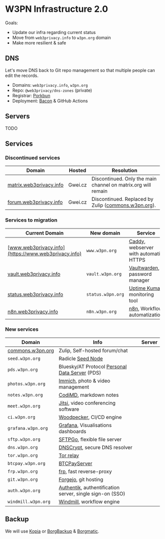 # W3PN Infrastructure 2.0

Goals:
* Update our infra regarding current status
* Move from `web3privacy.info` to `w3pn.org` domain
* Make more resilient & safe

## DNS

Let's move DNS back to Git repo management so that multiple people can edit the records.

* Domains: `web3privacy.info`, `w3pn.org`
* Repo: `@web3privacy/dns-zones` (private)
* Registrar: [Porkbun](https://porkbun.com/)
* Deployment: [Bacon](https://github.com/paulopacitti/bacon) & GitHub Actions

## Servers

TODO

## Services
### Discontinued services

| Domain | Hosted | Resolution |
| --- | --- | --- |
| [matrix.web3privacy.info](https://matrix.web3privacy.info/) | Gwei.cz | Discontinued. Only the main channel on matrix.org will remain |
| [forum.web3privacy.info](http://forum.web3privacy.info) | Gwei.cz | Discontinued. Replaced by Zulip ([commons.w3pn.org](https://commons.w3pn.org/)). |

### Services to migration

| Current Domain | New domain | Service | Hosted |
| --- | --- | --- | --- |
| [www.web3privacy.info](https://www.web3privacy.info) | `www.w3pn.org` | [Caddy](https://caddyserver.com/), webserver with automatic HTTPS | Gwei.cz |
| [vault.web3privacy.info](https://vault.web3privacy.info) | `vault.w3pn.org` | [Vaultwarden](https://github.com/dani-garcia/vaultwarden), password manager | Gwei.cz |
| [status.web3privacy.info](https://status.web3privacy.info) | `status.w3pn.org` | [Uptime Kuma](https://uptime.kuma.pet/), monitoring tool | Gwei.cz |
| [n8n.web3privacy.info](https://n8n.web3privacy.info/) | `n8n.w3pn.org` | [n8n](https://n8n.io/), Workflow automatization | Mf |

### New services

| Domain | Info | Server |
| --- | --- | --- |
| [commons.w3pn.org](https://commons.w3pn.org/) | Zulip, Self-hosted forum/chat | |
| `seed.w3pn.org` | Radicle [Seed Node](https://radicle.xyz/guides/seeder) | |
| `pds.w3pn.org` | Bluesky/AT Protocol [Personal Data Server](https://atproto.com/guides/self-hosting) (PDS) | |
| `photos.w3pn.org` | [Immich](https://immich.app/), photo & video management | |
| `notes.w3pn.org` | [CodiMD](https://github.com/hackmdio/codimd), markdown notes | |
| `meet.w3pn.org` | [Jitsi](https://jitsi.org/), video conferencing software | |
| `ci.w3pn.org` | [Woodpecker](https://woodpecker-ci.org/), CI/CD engine | |
| `grafana.w3pn.org` | [Grafana](https://grafana.com/grafana/), Visualisations dashboards | |
| `sftp.w3pn.org` | [SFTPGo]([https://](https://sftpgo.com/)), flexible file server | |
| `dns.w3pn.org` | [DNSCrypt](https://www.dnscrypt.org/), secure DNS resolver | |
| `tor.w3pn.org` | [Tor relay](https://community.torproject.org/relay/) | |
| `btcpay.w3pn.org` | [BTCPayServer](https://btcpayserver.org/) | |
| `frp.w3pn.org` | [frp](https://github.com/fatedier/frp), fast reverse-proxy | |
| `git.w3pn.org` | [Forgejo](https://forgejo.org/), git hosting | |
| `auth.w3pn.org` | [Authentik](https://goauthentik.io/), authentification server, single sign-on (SSO) | |
| `windmill.w3pn.org` | [Windmill](https://www.windmill.dev/), workflow engine | |

## Backup

We will use [Kopia](https://kopia.io/) or [BorgBackup](https://www.borgbackup.org/) & [Borgmatic](https://torsion.org/borgmatic/).
